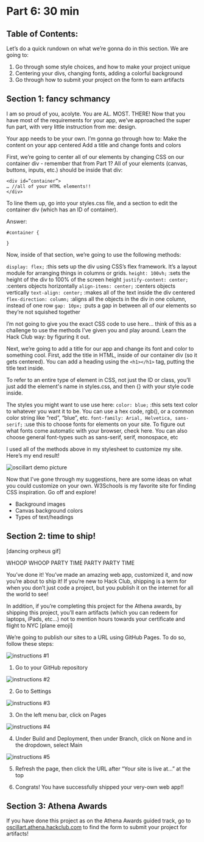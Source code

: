 # Part 6: 30 min

## Table of Contents:
Let’s do a quick rundown on what we’re gonna do in this section. We are going to:

1. Go through some style choices, and how to make your project unique
2. Centering your divs, changing fonts, adding a colorful background
3. Go through how to submit your project on the form to earn artifacts

## Section 1: fancy schmancy

I am so proud of you, acolyte. You are AL. MOST. THERE! Now that you have most of the requirements for your app, we’ve approached the super fun part, with very little instruction from me: design.

Your app needs to be your own. I’m gonna go through how to:
Make the content on your app centered
Add a title and change fonts and colors

First, we’re going to center all of our elements by changing CSS on our container div - remember that from Part 1? All of your elements (canvas, buttons, inputs, etc.) should be inside that div:

```
<div id=”container”>
… //all of your HTML elements!!
</div>
```

To line them up, go into your styles.css file, and a section to edit the container div (which has an ID of container).

<Dropdown title="Go into styles.css. How did we add CSS to an HTML element based on an ID? Do the same thing for the container div!">
Answer: 

```
#container {

}
```
</Dropdown>

Now, inside of that section, we’re going to use the following methods:

`display: flex;`
:this sets up the div using CSS’s flex framework. It’s a layout module for arranging things in columns or grids.
`height: 100vh;`
:sets the height of the div to 100% of the screen height
`justify-content: center;`
:centers objects horizontally
`align-items: center;`
:centers objects vertically
`text-align: center;`
:makes all of the text inside the div centered
`flex-direction: column;`
:aligns all the objects in the div in one column, instead of one row
`gap: 10px;`
:puts a gap in between all of our elements so they’re not squished together

I’m not going to give you the exact CSS code to use here… think of this as a challenge to use the methods I’ve given you and play around. Learn the Hack Club way: by figuring it out.

Next, we’re going to add a title for our app and change its font and color to something cool. First, add the title in HTML, inside of our container div (so it gets centered). You can add a heading using the `<h1></h1>` tag, putting the title text inside.

To refer to an entire type of element in CSS, not just the ID or class, you’ll just add the element's name in styles.css, and then {} with your style code inside.

The styles you might want to use use here: 
`color: blue;`
:this sets text color to whatever you want it to be. You can use a hex code, rgb(), or a common color string like “red”, “blue”, etc.
`font-family: Arial, Helvetica, sans-serif;`
:use this to choose fonts for elements on your site. To figure out what fonts come automatic with your browser, check here. You can also choose general font-types such as sans-serif, serif, monospace, etc

I used all of the methods above in my stylesheet to customize my site. Here’s my end result!

![oscillart demo picture](https://hc-cdn.hel1.your-objectstorage.com/s/v3/72ebb828de43d89615be69cd44ed04451e968888_screenshot_2025-06-06_at_1.03.12___pm.png)

Now that I’ve gone through my suggestions, here are some ideas on what you could customize on your own. W3Schools is my favorite site for finding CSS inspiration. Go off and explore!
- Background images
- Canvas background colors
- Types of text/headings

## Section 2: time to ship!

[dancing orpheus gif]

WHOOP WHOOP PARTY TIME PARTY PARTY TIME

You’ve done it! You’ve made an amazing web app, customized it, and now you’re about to ship it! If you’re new to Hack Club, shipping is a term for when you don’t just code a project, but you publish it on the internet for all the world to see!

In addition, if you’re completing this project for the Athena awards, by shipping this project, you’ll earn artifacts (which you can redeem for laptops, iPads, etc…) not to mention hours towards your certificate and flight to NYC [plane emoji]

We’re going to publish our sites to a URL using GitHub Pages. To do so, follow these steps:

![instructions #1](https://hc-cdn.hel1.your-objectstorage.com/s/v3/6134cbcedc6488f68621ebd8d2443c889f56a190_screenshot_2025-06-06_at_1.11.44___pm.png)

1. Go to your GitHub repository

![instructions #2](https://hc-cdn.hel1.your-objectstorage.com/s/v3/3ffe0b814f2e3e21de6919d8b8d187e67ba064bb_screenshot_2025-06-06_at_1.12.56___pm.png)

2. Go to Settings

![instructions #3](https://hc-cdn.hel1.your-objectstorage.com/s/v3/62a2848d3066a5a90bc3736c7e7394dcb31d2ad5_screenshot_2025-06-05_at_11.18.45___am.png)

3. On the left menu bar, click on Pages

![instructions #4](https://hc-cdn.hel1.your-objectstorage.com/s/v3/404ac5c32ff39d88e3ccdec134df62ca4c93690c_screenshot_2025-06-05_at_11.19.36___am.png)

4. Under Build and Deployment, then under Branch, click on None and in the dropdown, select Main

![instructions #5](https://hc-cdn.hel1.your-objectstorage.com/s/v3/cdb25d39224dc06b0b09948c70c3915c831de226_screenshot_2025-06-05_at_11.20.30___am.png)

5. Refresh the page, then click the URL after “Your site is live at…” at the top

6. Congrats! You have successfully shipped your very-own web app!!

## Section 3: Athena Awards

If you have done this project as on the Athena Awards guided track, go to [oscillart.athena.hackclub.com](oscillart.athena.hackclub.com) to find the form to submit your project for artifacts!